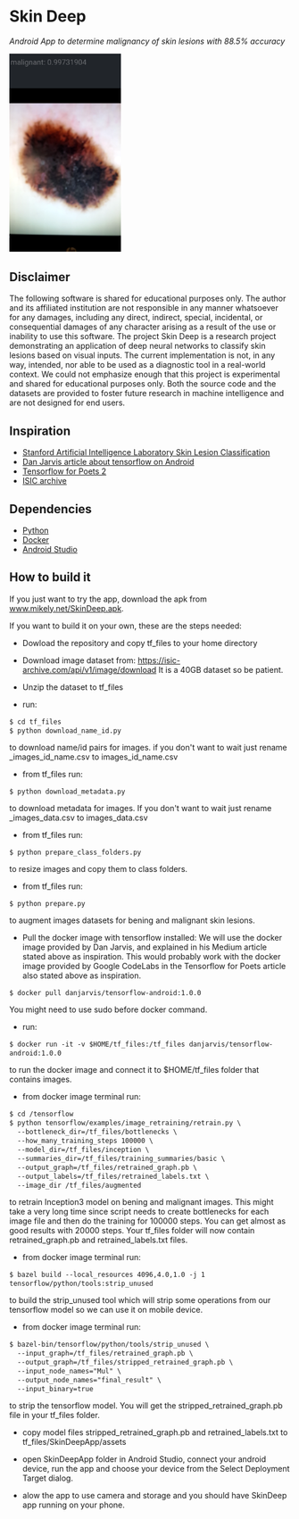 # Skin Deep
*Android App to determine malignancy of skin lesions with 88.5% accuracy*

<img src="Screenshot.png" width="200">


## Disclaimer

The following software is shared for educational purposes only. The author and its affiliated institution are not responsible in any manner whatsoever for any damages, including any direct, indirect, special, incidental, or consequential damages of any character arising as a result of the use or inability to use this software.
The project Skin Deep is a research project demonstrating an application of deep neural networks to classify  skin lesions based on visual inputs.
The current implementation is not, in any way, intended, nor able to be used as a diagnostic tool in a real-world context.
We could not emphasize enough that this project is experimental and shared for educational purposes only.
Both the source code and the datasets are provided to foster future research in machine intelligence and are not designed for end users.

## Inspiration

* [Stanford Artificial Intelligence Laboratory Skin Lesion Classification](https://www.nature.com/nature/journal/v542/n7639/full/nature21056.html) 
* [Dan Jarvis article about tensorflow on Android](https://medium.com/@daj/creating-an-image-classifier-on-android-using-tensorflow-part-3-215d61cb5fcd)
* [Tensorflow for Poets 2](https://codelabs.developers.google.com/codelabs/tensorflow-for-poets-2/)
* [ISIC archive](https://isic-archive.com)


## Dependencies

* [Python](www.python.org)
* [Docker](www.docker.com)
* [Android Studio](https://developer.android.com/studio/index.html)

## How to build it

If you just want to try the app, download the apk from www.mikely.net/SkinDeep.apk.

If you want to build it on your own, these are the steps needed:

* Dowload the repository and copy tf_files to your home directory

* Download image dataset from:
  <https://isic-archive.com/api/v1/image/download> It is a 40GB dataset so be patient.

* Unzip the dataset to tf_files 

* run:
```
$ cd tf_files
$ python download_name_id.py
```
to download name/id pairs for images. if you don't want to wait just rename
_images_id_name.csv to images_id_name.csv

* from tf_files run:
```
$ python download_metadata.py
```
to download metadata for images. If you don't want to wait just rename 
_images_data.csv to images_data.csv

* from tf_files run:
```
$ python prepare_class_folders.py
```
to resize images and copy them to class folders.

* from tf_files run:
```
$ python prepare.py 
```
to augment images datasets for bening and malignant skin lesions.

* Pull the docker image with tensorflow installed:
We will use the docker image provided by Dan Jarvis, and
explained in his Medium article stated above as inspiration.
This would probably work with the docker image provided
by Google CodeLabs in the Tensorflow for Poets article also
stated above as inspiration. 
```
$ docker pull danjarvis/tensorflow-android:1.0.0
```
You might need to use sudo before docker command.

* run: 
```
$ docker run -it -v $HOME/tf_files:/tf_files danjarvis/tensorflow-android:1.0.0
```
to run the docker image and connect it to $HOME/tf_files folder that contains images. 

* from docker image terminal run:
```
$ cd /tensorflow
$ python tensorflow/examples/image_retraining/retrain.py \
  --bottleneck_dir=/tf_files/bottlenecks \
  --how_many_training_steps 100000 \
  --model_dir=/tf_files/inception \
  --summaries_dir=/tf_files/training_summaries/basic \
  --output_graph=/tf_files/retrained_graph.pb \
  --output_labels=/tf_files/retrained_labels.txt \
  --image_dir /tf_files/augmented
```
to retrain Inception3 model on bening and malignant images.
This might take a very long time since script needs to create bottlenecks for each
image file and then do the training for 100000 steps.
You can get almost as good results with 20000 steps.
Your tf_files folder will now contain retrained_graph.pb and retrained_labels.txt files.

* from docker image terminal run:
```
$ bazel build --local_resources 4096,4.0,1.0 -j 1 tensorflow/python/tools:strip_unused
```
to build the strip_unused tool which will strip some operations from our tensorflow model
so we can use it on mobile device.

* from docker image terminal run:
```
$ bazel-bin/tensorflow/python/tools/strip_unused \
  --input_graph=/tf_files/retrained_graph.pb \
  --output_graph=/tf_files/stripped_retrained_graph.pb \
  --input_node_names="Mul" \
  --output_node_names="final_result" \
  --input_binary=true
```
to strip the tensorflow model.
You will get the stripped_retrained_graph.pb file in your tf_files folder.

* copy model files stripped_retrained_graph.pb and retrained_labels.txt to tf_files/SkinDeepApp/assets

* open SkinDeepApp folder in Android Studio, connect your android device,
run the app and choose your device from the Select Deployment Target dialog.

* alow the app to use camera and storage and you should have SkinDeep app running on your phone. 

